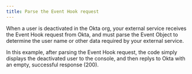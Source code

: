 ```yaml
---
title: Parse the Event Hook request
---
```

When a user is deactivated in the Okta org, your external service receives the Event Hook request from Okta, and must parse the Event Object to determine the user name or other data required by your external service.

In this example, after parsing the Event Hook request, the code simply displays the deactivated user to the console, and then replys to Okta with an empty, successful response (200).

<StackSelector snippet="parse-request"/>

<NextSectionLink/>